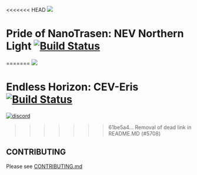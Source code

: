 <<<<<<< HEAD
![](http://www.eclipse-station.space/AEIOU_logo.png)
# Pride of NanoTrasen: NEV Northern Light [![Build Status](https://travis-ci.org/Eclipse-Station/NEV-Northern-Light.svg?branch=master)](https://travis-ci.org/Eclipse-Station/NEV-Northern-Light)
=======
![](https://cdn.discordapp.com/attachments/265411250341543936/269612274765791242/eris_128.png)
# Endless Horizon: CEV-Eris [![Build Status](https://travis-ci.org/discordia-space/CEV-Eris.svg?branch=master)](https://travis-ci.org/Endless-Horizon/CEV-Eris)
[![discord](https://discordapp.com/api/guilds/255035529085583360/widget.png)](https://discord.gg/QfEg7K7)
>>>>>>> 61be5a4... Removal of dead link in README.MD (#5708)


## CONTRIBUTING

Please see [CONTRIBUTING.md](CONTRIBUTING.md)
